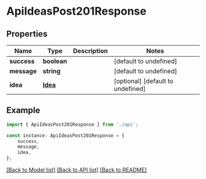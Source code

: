 # ApiIdeasPost201Response


## Properties

Name | Type | Description | Notes
------------ | ------------- | ------------- | -------------
**success** | **boolean** |  | [default to undefined]
**message** | **string** |  | [default to undefined]
**idea** | [**Idea**](Idea.md) |  | [optional] [default to undefined]

## Example

```typescript
import { ApiIdeasPost201Response } from './api';

const instance: ApiIdeasPost201Response = {
    success,
    message,
    idea,
};
```

[[Back to Model list]](../README.md#documentation-for-models) [[Back to API list]](../README.md#documentation-for-api-endpoints) [[Back to README]](../README.md)

